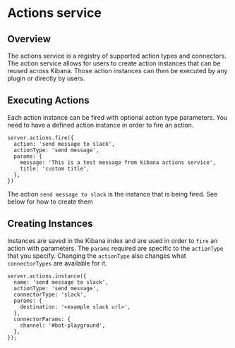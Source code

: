 # Actions service

## Overview

The actions service is a registry of supported action types and connectors. The action service allows for
users to create action instances that can be reused across Kibana. Those action instances can then be
executed by any plugin or directly by users.

## Executing Actions

Each action instance can be fired with optional action type parameters. You need to have a defined action
instance in order to fire an action.

```JS
server.actions.fire({
  action: 'send message to slack',
  actionType: 'send message',
  params: {
    message: 'This is a test message from kibana actions service',
    title: 'custom title',
  },
})
```

The action `send message to slack` is the instance that is being fired. See below for how to create them

## Creating Instances

Instances are saved in the Kibana index and are used in order to `fire` an action with parameters. The
`params` required are specific to the `actionType` that you specify. Changing the `actionType` also
changes what `connectorTypes` are available for it.

```JS
server.actions.instance({
  name: 'send message to slack',
  actionType: 'send message',
  connectorType: 'slack',
  params: {
    destination: '<example slack url>',
  },
  connectorParams: {
    channel: '#bot-playground',
  },
});
```
